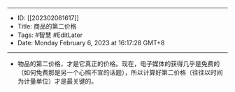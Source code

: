 - --
- ID: [[202302061617]]
- Title: 商品的第二价格
- Tags: #智慧  #EditLater
- Date: Monday February 6, 2023 at 16:17:28 GMT+8
- --
- 物品的第二价格，才是它真正的价格。现在，电子媒体的获得几乎是免费的（如何免费那是另一个心照不宣的话题），所以计算好第二价格（往往以时间为计量单位）才是最关键的。
